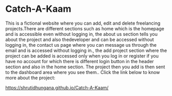 # Catch-A-Kaam

This is a fictional website where you can add, edit and delete freelancing projects.There are different sections such as home which is the homepage and is accessible even without logging in, the about us section tells you about the project and also thedeveloper and can be accessed without logging in, the contact us page where you can message us through the email and is accessed without logging in., the add project section where the project can be added is accessed only when you log in or register if you have no account for which there is different login button in the header section and
also in the home section. The project then you add is then sent to the dashboard area where you see them.. Click the link below to know more about the project:

https://shrutidhungana.github.io/Catch-A-Kaam/
